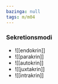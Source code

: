 ```yaml
---
bazinga: null
tags: m/m04
---
```

### Sekretionsmodi
- ![[endokrin]]
- ![[parakrin]]
- ![[autokrin]]
- ![[juxtakrin]]
- ![[intrakrin]]
